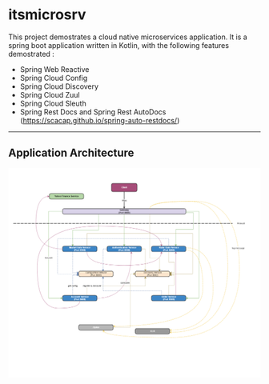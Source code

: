 # itsmicrosrv


This project demostrates a cloud native microservices application.  It is a spring boot application written in Kotlin, with the following features demostrated :
 
  - Spring Web Reactive
  - Spring Cloud Config
  - Spring Cloud Discovery
  - Spring Cloud Zuul
  - Spring Cloud Sleuth
  - Spring Rest Docs and Spring Rest AutoDocs (https://scacap.github.io/spring-auto-restdocs/)

---
  
## Application Architecture

![](doc/architecture.png)
